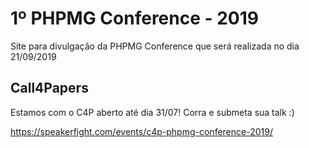 # 1º PHPMG Conference - 2019

Site para divulgação da PHPMG Conference que será realizada no dia 21/09/2019

## Call4Papers

Estamos com o C4P aberto até dia 31/07! Corra e submeta sua talk :)

https://speakerfight.com/events/c4p-phpmg-conference-2019/
